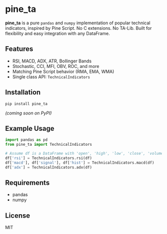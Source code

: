 # pine_ta

**pine_ta** is a pure `pandas` and `numpy` implementation of popular technical indicators, inspired by Pine Script. No C extensions. No TA-Lib. Built for flexibility and easy integration with any DataFrame.

## Features

- RSI, MACD, ADX, ATR, Bollinger Bands
- Stochastic, CCI, MFI, OBV, ROC, and more
- Matching Pine Script behavior (RMA, EMA, WMA)
- Single class API: `TechnicalIndicators`

## Installation

```
pip install pine_ta
```

*(coming soon on PyPI)*

## Example Usage

```python
import pandas as pd
from pine_ta import TechnicalIndicators

# Assume df is a DataFrame with 'open', 'high', 'low', 'close', 'volume'
df['rsi'] = TechnicalIndicators.rsi(df)
df['macd'], df['signal'], df['hist'] = TechnicalIndicators.macd(df)
df['adx'] = TechnicalIndicators.adx(df)
```

## Requirements

- pandas
- numpy

## License

MIT

